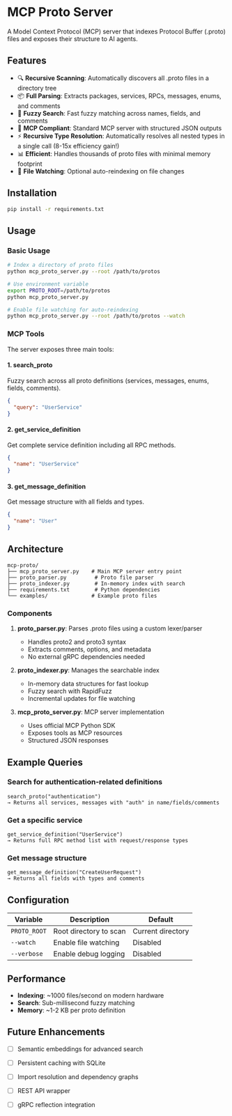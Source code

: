 # MCP Proto Server

A Model Context Protocol (MCP) server that indexes Protocol Buffer (.proto) files and exposes their structure to AI agents.

## Features

- 🔍 **Recursive Scanning**: Automatically discovers all .proto files in a directory tree
- 📦 **Full Parsing**: Extracts packages, services, RPCs, messages, enums, and comments
- 🔎 **Fuzzy Search**: Fast fuzzy matching across names, fields, and comments
- 🚀 **MCP Compliant**: Standard MCP server with structured JSON outputs
- ⚡ **Recursive Type Resolution**: Automatically resolves all nested types in a single call (8-15x efficiency gain!)
- 📊 **Efficient**: Handles thousands of proto files with minimal memory footprint
- 🔄 **File Watching**: Optional auto-reindexing on file changes

## Installation

```bash
pip install -r requirements.txt
```

## Usage

### Basic Usage

```bash
# Index a directory of proto files
python mcp_proto_server.py --root /path/to/protos

# Use environment variable
export PROTO_ROOT=/path/to/protos
python mcp_proto_server.py

# Enable file watching for auto-reindexing
python mcp_proto_server.py --root /path/to/protos --watch
```

### MCP Tools

The server exposes three main tools:

#### 1. search_proto
Fuzzy search across all proto definitions (services, messages, enums, fields, comments).

```json
{
  "query": "UserService"
}
```

#### 2. get_service_definition
Get complete service definition including all RPC methods.

```json
{
  "name": "UserService"
}
```

#### 3. get_message_definition
Get message structure with all fields and types.

```json
{
  "name": "User"
}
```

## Architecture

```
mcp-proto/
├── mcp_proto_server.py    # Main MCP server entry point
├── proto_parser.py         # Proto file parser
├── proto_indexer.py        # In-memory index with search
├── requirements.txt        # Python dependencies
└── examples/              # Example proto files
```

### Components

1. **proto_parser.py**: Parses .proto files using a custom lexer/parser
   - Handles proto2 and proto3 syntax
   - Extracts comments, options, and metadata
   - No external gRPC dependencies needed

2. **proto_indexer.py**: Manages the searchable index
   - In-memory data structures for fast lookup
   - Fuzzy search with RapidFuzz
   - Incremental updates for file watching

3. **mcp_proto_server.py**: MCP server implementation
   - Uses official MCP Python SDK
   - Exposes tools as MCP resources
   - Structured JSON responses

## Example Queries

### Search for authentication-related definitions
```
search_proto("authentication")
→ Returns all services, messages with "auth" in name/fields/comments
```

### Get a specific service
```
get_service_definition("UserService")
→ Returns full RPC method list with request/response types
```

### Get message structure
```
get_message_definition("CreateUserRequest")
→ Returns all fields with types and comments
```

## Configuration

| Variable | Description | Default |
|----------|-------------|---------|
| `PROTO_ROOT` | Root directory to scan | Current directory |
| `--watch` | Enable file watching | Disabled |
| `--verbose` | Enable debug logging | Disabled |

## Performance

- **Indexing**: ~1000 files/second on modern hardware
- **Search**: Sub-millisecond fuzzy matching
- **Memory**: ~1-2 KB per proto definition

## Future Enhancements

- [ ] Semantic embeddings for advanced search
- [ ] Persistent caching with SQLite
- [ ] Import resolution and dependency graphs
- [ ] REST API wrapper
- [ ] gRPC reflection integration

